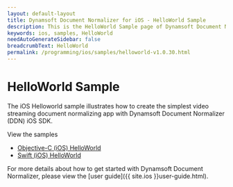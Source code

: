 ```yaml
---
layout: default-layout
title: Dynamsoft Document Normalizer for iOS - HelloWorld Sample
description: This is the HelloWorld Sample page of Dynamsoft Document Normalizer for iOS SDK.
keywords: ios, samples, HelloWorld
needAutoGenerateSidebar: false
breadcrumbText: HelloWorld
permalink: /programming/ios/samples/helloworld-v1.0.30.html
---
```


# HelloWorld Sample

The iOS Helloworld sample illustrates how to create the simplest video streaming document normalizing app with Dynamsoft Document Normalizer (DDN) iOS SDK.

View the samples

- <a href="https://github.com/Dynamsoft/document-normalizer-mobile-samples/tree/v1.0.30/ios/Objective-C/HelloWorld" target="_blank">Objective-C (iOS) HelloWorld</a>
- <a href="https://github.com/Dynamsoft/document-normalizer-mobile-samples/tree/v1.0.30/ios/Swift/HelloWorld" target="_blank">Swift (iOS) HelloWorld</a>

For more details about how to get started with Dynamsoft Document Normalizer, please view the [user guide]({{ site.ios }}user-guide.html).
